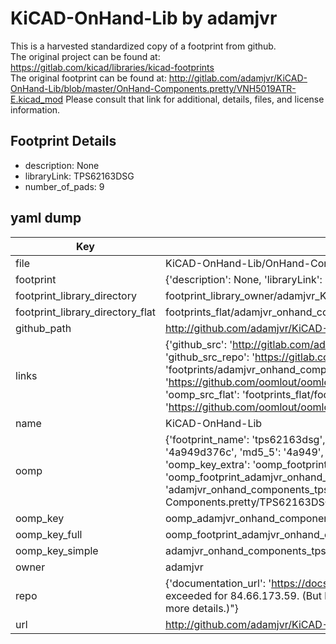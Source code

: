 # KiCAD-OnHand-Lib by adamjvr  
This is a harvested standardized copy of a footprint from github.  
The original project can be found at:  
https://gitlab.com/kicad/libraries/kicad-footprints  
The original footprint can be found at:
http://gitlab.com/adamjvr/KiCAD-OnHand-Lib/blob/master/OnHand-Components.pretty/VNH5019ATR-E.kicad_mod
Please consult that link for additional, details, files, and license information.  
## Footprint Details
* description: None  
* libraryLink: TPS62163DSG  
* number_of_pads: 9  
## yaml dump  
| Key | Value |  
| --- | --- |  
| file | KiCAD-OnHand-Lib/OnHand-Components.pretty/TPS62163DSG.kicad_mod |  
| footprint | {'description': None, 'libraryLink': 'TPS62163DSG', 'number_of_pads': 9} |  
| footprint_library_directory | footprint_library_owner/adamjvr_KiCAD-OnHand-Lib |  
| footprint_library_directory_flat | footprints_flat/adamjvr_onhand_components_tps62163dsg/working |  
| github_path | http://github.com/adamjvr/KiCAD-OnHand-Lib/blob/master/OnHand-Components.pretty/TPS62163DSG.kicad_mod |  
| links | {'github_src': 'http://gitlab.com/adamjvr/KiCAD-OnHand-Lib/blob/master/OnHand-Components.pretty/VNH5019ATR-E.kicad_mod', 'github_src_repo': 'https://gitlab.com/kicad/libraries/kicad-footprints', 'oomp_bot': 'footprints/adamjvr_onhand_components_tps62163dsg/working', 'oomp_bot_github': 'https://github.com/oomlout/oomlout_oomp_footprint_bot/tree/main/footprints/adamjvr_onhand_components_tps62163dsg/working', 'oomp_src_flat': 'footprints_flat/footprints_flat/adamjvr_onhand_components_tps62163dsg/working', 'oomp_src_flat_github': 'https://github.com/oomlout/oomlout_oomp_footprint_src/tree/main/footprints_flat/adamjvr_onhand_components_tps62163dsg/working'} |  
| name | KiCAD-OnHand-Lib |  
| oomp | {'footprint_name': 'tps62163dsg', 'library_name': 'onhand_components', 'md5': '4a949d376ca8831c11d7fec1bf42b734', 'md5_10': '4a949d376c', 'md5_5': '4a949', 'md5_6': '4a949d', 'oomp_key': 'oomp_adamjvr_onhand_components_tps62163dsg', 'oomp_key_extra': 'oomp_footprint_adamjvr_onhand_components_tps62163dsg', 'oomp_key_full': 'oomp_footprint_adamjvr_onhand_components_tps62163dsg_4a949d', 'oomp_key_simple': 'adamjvr_onhand_components_tps62163dsg', 'original_filename': 'KiCAD-OnHand-Lib/OnHand-Components.pretty/TPS62163DSG.kicad_mod', 'owner_name': 'adamjvr'} |  
| oomp_key | oomp_adamjvr_onhand_components_tps62163dsg |  
| oomp_key_full | oomp_footprint_adamjvr_onhand_components_tps62163dsg |  
| oomp_key_simple | adamjvr_onhand_components_tps62163dsg |  
| owner | adamjvr |  
| repo | {'documentation_url': 'https://docs.github.com/rest/overview/resources-in-the-rest-api#rate-limiting', 'message': "API rate limit exceeded for 84.66.173.59. (But here's the good news: Authenticated requests get a higher rate limit. Check out the documentation for more details.)"} |  
| url | http://github.com/adamjvr/KiCAD-OnHand-Lib |  

